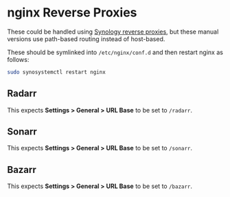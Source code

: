 # nginx Reverse Proxies

These could be handled using [Synology reverse proxies](https://kb.synology.com/en-ca/DSM/help/DSM/AdminCenter/system_login_portal_advanced?version=7), but these manual versions use path-based routing instead of host-based.

These should be symlinked into `/etc/nginx/conf.d` and then restart nginx as follows:

```bash
sudo synosystemctl restart nginx
```

## Radarr

This expects **Settings > General > URL Base** to be set to `/radarr`.

## Sonarr

This expects **Settings > General > URL Base** to be set to `/sonarr`.

## Bazarr

This expects **Settings > General > URL Base** to be set to `/bazarr`.
